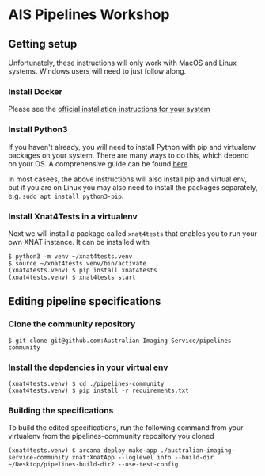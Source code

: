 # AIS Pipelines Workshop

## Getting setup

Unfortunately, these instructions will only work with MacOS and Linux systems. Windows
users will need to just follow along.

### Install Docker 

Please see the [official installation instructions for your system](https://docs.docker.com/get-docker/)

### Install Python3

If you haven't already, you will need to install Python with pip and virtualenv packages
on your system. There are many
ways to do this, which depend on your OS. A comprehensive guide can be found
[here](https://realpython.com/installing-python/).

In most casees, the above instructions will also install pip and virtual env, but if you
are on Linux you may also need to install the packages separately, e.g. `sudo apt install python3-pip`.


### Install Xnat4Tests in a virtualenv

Next we will install a package called `xnat4tests` that enables you to run your own
XNAT instance. It can be installed with

```
$ python3 -m venv ~/xnat4tests.venv
$ source ~/xnat4tests.venv/bin/activate
(xnat4tests.venv) $ pip install xnat4tests
(xnat4tests.venv) $ xnat4tests start
```


## Editing pipeline specifications

### Clone the community repository

```
$ git clone git@github.com:Australian-Imaging-Service/pipelines-community
```

### Install the depdencies in your virtual env

```
(xnat4tests.venv) $ cd ./pipelines-community
(xnat4tests.venv) $ pip install -r requirements.txt
```


### Building the specifications

To build the edited specifications, run the following command from your virtualenv from
the pipelines-community repository you cloned

```
(xnat4tests.venv) $ arcana deploy make-app ./australian-imaging-service-community xnat:XnatApp --loglevel info --build-dir ~/Desktop/pipelines-build-dir2 --use-test-config
```
